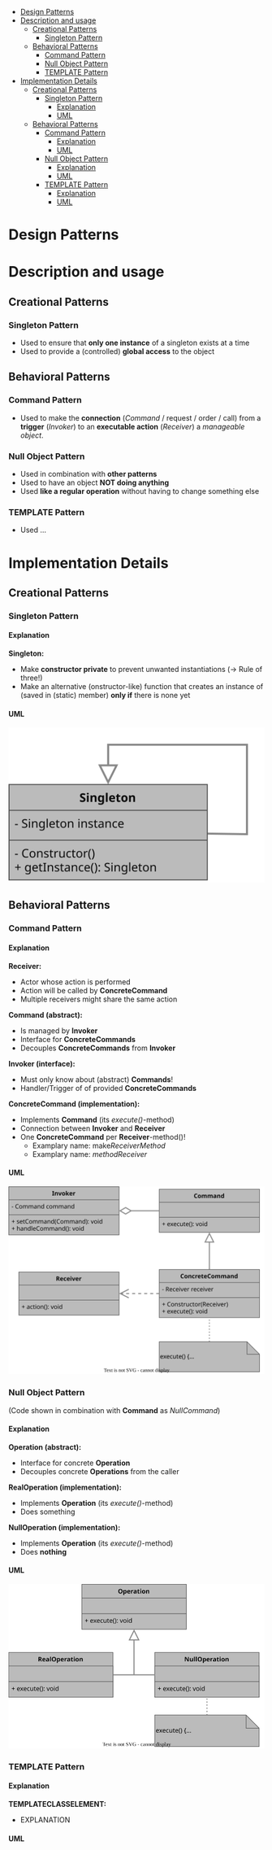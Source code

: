 - [Design Patterns](#design-patterns)
- [Description and usage](#description-and-usage)
  - [Creational Patterns](#creational-patterns)
    - [Singleton Pattern](#singleton-pattern)
  - [Behavioral Patterns](#behavioral-patterns)
    - [Command Pattern](#command-pattern)
    - [Null Object Pattern](#null-object-pattern)
    - [TEMPLATE Pattern](#template-pattern)
- [Implementation Details](#implementation-details)
  - [Creational Patterns](#creational-patterns-1)
    - [Singleton Pattern](#singleton-pattern-1)
      - [Explanation](#explanation)
      - [UML](#uml)
  - [Behavioral Patterns](#behavioral-patterns-1)
    - [Command Pattern](#command-pattern-1)
      - [Explanation](#explanation-1)
      - [UML](#uml-1)
    - [Null Object Pattern](#null-object-pattern-1)
      - [Explanation](#explanation-2)
      - [UML](#uml-2)
    - [TEMPLATE Pattern](#template-pattern-1)
      - [Explanation](#explanation-3)
      - [UML](#uml-3)


# Design Patterns


# Description and usage


## Creational Patterns


### Singleton Pattern

- Used to ensure that **only one instance** of a singleton exists at a time
- Used to provide a (controlled) **global access** to the object


## Behavioral Patterns


### Command Pattern

- Used to make the **connection** (*Command* / request / order / call) from a **trigger** (*Invoker*) to an **executable action** (*Receiver*) a *manageable object*.


### Null Object Pattern

- Used in combination with **other patterns**
- Used to have an object **NOT doing anything** 
- Used **like a regular operation** without having to change something else

### TEMPLATE Pattern

- Used ...


# Implementation Details


## Creational Patterns


### Singleton Pattern


#### Explanation

**Singleton:**

- Make **constructor private** to prevent unwanted instantiations (-> Rule of three!)
- Make an alternative (onstructor-like) function that creates an instance of (saved in (static) member) **only if** there is none yet


#### UML

![umlSingleton.drawio.svg](./resources/umlSingleton.drawio.svg)


## Behavioral Patterns


### Command Pattern


#### Explanation 

**Receiver:**

- Actor whose action is performed
- Action will be called by **ConcreteCommand**
- Multiple receivers might share the same action


**Command (abstract):**

- Is managed by **Invoker**
- Interface for **ConcreteCommands**
- Decouples **ConcreteCommands** from **Invoker**


**Invoker (interface):**

- Must only know about (abstract) **Commands**!
- Handler/Trigger of of provided **ConcreteCommands**


**ConcreteCommand (implementation):**

- Implements **Command** (its *execute()*-method)
- Connection between **Invoker** and **Receiver**
- One **ConcreteCommand** per **Receiver**-method()!
    - Examplary name: make*ReceiverMethod*
    - Examplary name: *methodReceiver*


#### UML

![umlCommand.drawio.svg](./resources/umlCommand.drawio.svg)


### Null Object Pattern
(Code shown in combination with **Command** as *NullCommand*)


#### Explanation


**Operation (abstract):**

- Interface for concrete **Operation**
- Decouples concrete **Operations** from the caller


**RealOperation (implementation):**

- Implements **Operation** (its *execute()*-method)
- Does something


**NullOperation (implementation):**

- Implements **Operation** (its *execute()*-method)
- Does **nothing**


#### UML

![umlNullObject.drawio.svg](./resources/umlNullObject.drawio.svg)


### TEMPLATE Pattern


#### Explanation

**TEMPLATECLASSELEMENT:**

- EXPLANATION


#### UML

<!-- 
![umlTEMPLATE.drawio.svg](./resources/umlTEMPLATE.drawio.svg) 
-->
